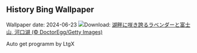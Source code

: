 ## History Bing Wallpaper
Wallpaper date: 2024-06-23
![](https://www.bing.com/th?id=OHR.Lavender2024_JA-JP2620797533_UHD.jpg&w=1000)Download: [湖畔に咲き誇るラベンダーと富士山, 河口湖 (© DoctorEgg/Getty Images)](https://www.bing.com/th?id=OHR.Lavender2024_JA-JP2620797533_UHD.jpg)

Auto get programm by LtgX
